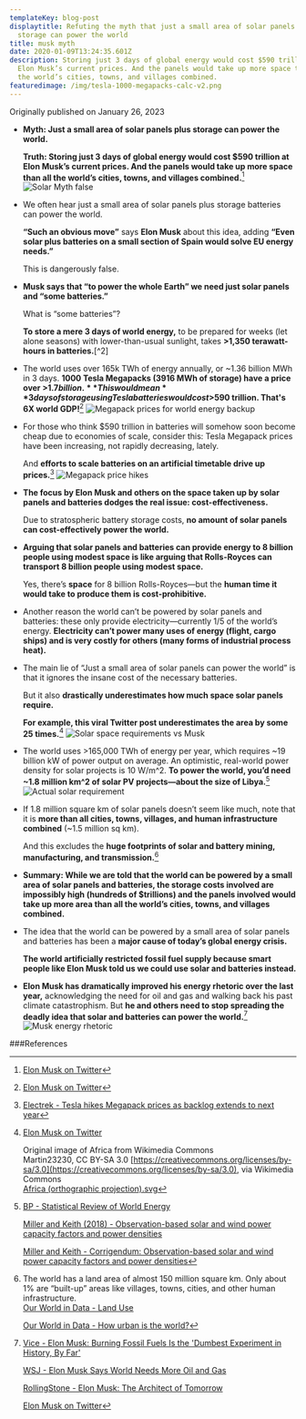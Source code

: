 ```yaml
---
templateKey: blog-post
displaytitle: Refuting the myth that just a small area of solar panels plus
  storage can power the world
title: musk myth
date: 2020-01-09T13:24:35.601Z
description: Storing just 3 days of global energy would cost $590 trillion at
  Elon Musk’s current prices. And the panels would take up more space than all
  the world’s cities, towns, and villages combined.
featuredimage: /img/tesla-1000-megapacks-calc-v2.png
---
```

Originally published on January 26, 2023

- **Myth: Just a small area of solar panels plus storage can power the world.**

    **Truth: Storing just 3 days of global energy would cost $590 trillion at Elon Musk’s current prices. And the panels would take up more space than all the world’s cities, towns, and villages combined.**[^1]
    ![Solar Myth false](/img/musk-solar-only-false-2.png)

- We often hear just a small area of solar panels plus storage batteries can power the world.

    **“Such an obvious move”** says **Elon Musk** about this idea, adding **“Even solar plus batteries on a small section of Spain would solve EU energy needs.”**

    This is dangerously false.

- **Musk says that “to power the whole Earth” we need just solar panels and “some batteries.”**

    What is “some batteries”?

    **To store a mere 3 days of world energy,** to be prepared for weeks (let alone seasons) with lower-than-usual sunlight, takes **>1,350 terawatt-hours in batteries.**[^2]

- The world uses over 165k TWh of energy annually, or ~1.36 billion MWh in 3 days. **1000 Tesla Megapacks (3916 MWh of storage) have a price over >$1.7 billion.** This would mean **3 days of storage using Tesla batteries would cost >$590 trillion. That's 6X world GDP!**[^3]
    ![Megapack prices for world energy backup](/img/tesla-1000-megapacks-calc-v2.png)

- For those who think $590 trillion in batteries will somehow soon become cheap due to economies of scale, consider this: Tesla Megapack prices have been increasing, not rapidly decreasing, lately.

    And **efforts to scale batteries on an artificial timetable drive up prices.**[^4]
    ![Megapack price hikes](/img/electrek-megapack-prices.png)

- **The focus by Elon Musk and others on the space taken up by solar panels and batteries dodges the real issue: cost-effectiveness.**

    Due to stratospheric battery storage costs, **no amount of solar panels can cost-effectively power the world.**

- **Arguing that solar panels and batteries can provide energy to 8 billion people using modest space is like arguing that Rolls-Royces can transport 8 billion people using modest space.**

    Yes, there’s **space** for 8 billion Rolls-Royces—but the **human time it would take to produce them is cost-prohibitive.**

- Another reason the world can’t be powered by solar panels and batteries: these only provide electricity—currently 1/5 of the world’s energy. **Electricity can’t power many uses of energy (flight, cargo ships) and is very costly for others (many forms of industrial process heat).**

- The main lie of “Just a small area of solar panels can power the world” is that it ignores the insane cost of the necessary batteries.

    But it also **drastically underestimates how much space solar panels require.**

    **For example, this viral Twitter post underestimates the area by some 25 times.**[^5]
    ![Solar space requirements vs Musk](/img/musk-solar-only-combo.png)

- The world uses >165,000 TWh of energy per year, which requires ~19 billion kW of power output on average. An optimistic, real-world power density for solar projects is 10 W/m^2. **To power the world, you’d need ~1.8 million km^2 of solar PV projects—about the size of Libya.**[^6]
    ![Actual solar requirement](/img/real-solar-requirements.png)

- If 1.8 million square km of solar panels doesn’t seem like much, note that it is **more than all cities, towns, villages, and human infrastructure combined** (~1.5 million sq km).

    And this excludes the **huge footprints of solar and battery mining, manufacturing, and transmission.**[^7]

- **Summary: While we are told that the world can be powered by a small area of solar panels and batteries, the storage costs involved are impossibly high (hundreds of $trillions) and the panels involved would take up more area than all the world’s cities, towns, and villages combined.**

- The idea that the world can be powered by a small area of solar panels and batteries has been a **major cause of today’s global energy crisis.**

    **The world artificially restricted fossil fuel supply because smart people like Elon Musk told us we could use solar and batteries instead.**

- **Elon Musk has dramatically improved his energy rhetoric over the last year,** acknowledging the need for oil and gas and walking back his past climate catastrophism. But **he and others need to stop spreading the deadly idea that solar and batteries can power the world.**[^8]
    ![Musk energy rhetoric](/img/musk-rethoric.png)


###References

[^1]: [Elon Musk on Twitter](https://twitter.com/elonmusk/status/1607966762968154115)

[^3]: [Elon Musk on Twitter](https://twitter.com/elonmusk/status/1386815954181632000)

[^3]:
    [BP - Statistical Review of World Energy](https://www.bp.com/en/global/corporate/energy-economics/statistical-review-of-world-energy.html)

    [Tesla - Order Megapack](https://www.tesla.com/megapack/design)

    [World Bank Data - GDP (Current $US)](https://data.worldbank.org/indicator/NY.GDP.MKTP.CD)

[^4]: [Electrek - Tesla hikes Megapack prices as backlog extends to next year](https://electrek.co/2022/03/21/tesla-hikes-megapack-prices-backlog-extends/)

[^5]:
    [Elon Musk on Twitter](https://twitter.com/elonmusk/status/1607966762968154115)

    Original image of Africa from Wikimedia Commons\
    Martin23230, CC BY-SA 3.0 [https://creativecommons.org/licenses/by-sa/3.0](https://creativecommons.org/licenses/by-sa/3.0), via Wikimedia Commons\
    [Africa (orthographic projection).svg](https://commons.wikimedia.org/wiki/File:Africa_(orthographic_projection).svg)

[^6]:
    [BP - Statistical Review of World Energy](https://www.bp.com/en/global/corporate/energy-economics/statistical-review-of-world-energy.html)

    [Miller and Keith (2018) - Observation-based solar and wind power capacity factors and power densities](https://iopscience.iop.org/article/10.1088/1748-9326/aae102)

    [Miller and Keith - Corrigendum: Observation-based solar and wind power capacity factors and power densities](https://iopscience.iop.org/article/10.1088/1748-9326/aaf9cf)

[^7]:
    The world has a land area of almost 150 million square km. Only about 1% are “built-up” areas like villages, towns, cities, and other human infrastructure.\
    [Our World in Data - Land Use](https://ourworldindata.org/land-use)

    [Our World in Data - How urban is the world?](https://ourworldindata.org/how-urban-is-the-world)

[^8]:
    [Vice - Elon Musk: Burning Fossil Fuels Is the 'Dumbest Experiment in History, By Far'](https://www.vice.com/en/article/4x3pmn/elon-musk-burning-fossil-fuels-is-the-dumbest-experiment-in-history-by-far)

    [WSJ - Elon Musk Says World Needs More Oil and Gas](https://www.wsj.com/articles/elon-musk-says-world-needs-more-oil-and-gas-11661772916)

    [RollingStone - Elon Musk: The Architect of Tomorrow](https://www.rollingstone.com/culture/culture-features/elon-musk-the-architect-of-tomorrow-120850/)

    [Elon Musk on Twitter](https://twitter.com/elonmusk/status/1563020169160851456)